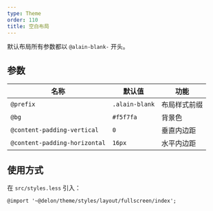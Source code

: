 ```yaml
---
type: Theme
order: 110
title: 空白布局
---
```


默认布局所有参数都以 `@alain-blank-` 开头。

## 参数

| 名称 | 默认值 | 功能 |
| --- | --- | --- |
| `@prefix` | `.alain-blank` | 布局样式前缀 |
| `@bg` | `#f5f7fa` | 背景色 |
| `@content-padding-vertical` | `0` | 垂直内边距 |
| `@content-padding-horizontal` | `16px` | 水平内边距 |

## 使用方式

在 `src/styles.less` 引入：

```less
@import '~@delon/theme/styles/layout/fullscreen/index';
```
